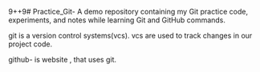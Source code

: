 9++9# Practice_Git-
A demo repository containing my Git practice code, experiments, and notes while learning Git and GitHub commands.

git is a version control systems(vcs). vcs are used to track changes in our project code.

github- is website , that uses git. 

